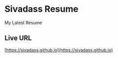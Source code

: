 # Sivadass Resume

My Latest Resume

## Live URL

[https://sivadass.github.io](https://sivadass.github.io)
